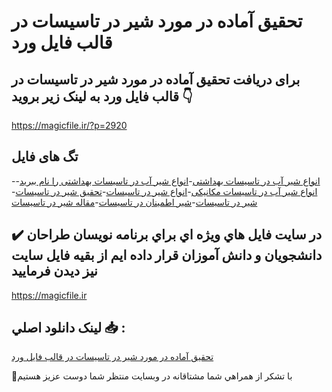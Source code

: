 # تحقیق آماده در مورد شیر در تاسیسات در قالب فایل ورد

## برای دریافت تحقیق آماده در مورد شیر در تاسیسات در قالب فایل ورد به لینک زیر بروید 👇

https://magicfile.ir/?p=2920

## تگ های فایل

-[انواع شیر آب در تاسیسات بهداشتی](https://magicfile.ir/product/%d8%aa%d8%ad%d9%82%db%8c%d9%82-%d8%a2%d9%85%d8%a7%d8%af%d9%87-%d8%b4%d9%8a%d8%b1-%d8%af%d8%b1-%d8%aa%d8%a7%d8%b3%db%8c%d8%b3%d8%a7%d8%aa-%d8%af%d8%b1-%d9%82%d8%a7%d9%84%d8%a8-%d9%81%d8%a7%db%8c%d9%84-%d9%88%d8%b1%d8%af/)-[انواع شیر آب در تاسیسات بهداشتی را نام ببرید](https://magicfile.ir/product/%d8%aa%d8%ad%d9%82%db%8c%d9%82-%d8%a2%d9%85%d8%a7%d8%af%d9%87-%d8%b4%d9%8a%d8%b1-%d8%af%d8%b1-%d8%aa%d8%a7%d8%b3%db%8c%d8%b3%d8%a7%d8%aa-%d8%af%d8%b1-%d9%82%d8%a7%d9%84%d8%a8-%d9%81%d8%a7%db%8c%d9%84-%d9%88%d8%b1%d8%af/)-[انواع شیر آب در تاسیسات مکانیکی](https://magicfile.ir/product/%d8%aa%d8%ad%d9%82%db%8c%d9%82-%d8%a2%d9%85%d8%a7%d8%af%d9%87-%d8%b4%d9%8a%d8%b1-%d8%af%d8%b1-%d8%aa%d8%a7%d8%b3%db%8c%d8%b3%d8%a7%d8%aa-%d8%af%d8%b1-%d9%82%d8%a7%d9%84%d8%a8-%d9%81%d8%a7%db%8c%d9%84-%d9%88%d8%b1%d8%af/)-[انواع شیر در تاسیسات](https://magicfile.ir/product/%d8%aa%d8%ad%d9%82%db%8c%d9%82-%d8%a2%d9%85%d8%a7%d8%af%d9%87-%d8%b4%d9%8a%d8%b1-%d8%af%d8%b1-%d8%aa%d8%a7%d8%b3%db%8c%d8%b3%d8%a7%d8%aa-%d8%af%d8%b1-%d9%82%d8%a7%d9%84%d8%a8-%d9%81%d8%a7%db%8c%d9%84-%d9%88%d8%b1%d8%af/)-[تحقیق شير در تاسیسات](https://magicfile.ir/product/%d8%aa%d8%ad%d9%82%db%8c%d9%82-%d8%a2%d9%85%d8%a7%d8%af%d9%87-%d8%b4%d9%8a%d8%b1-%d8%af%d8%b1-%d8%aa%d8%a7%d8%b3%db%8c%d8%b3%d8%a7%d8%aa-%d8%af%d8%b1-%d9%82%d8%a7%d9%84%d8%a8-%d9%81%d8%a7%db%8c%d9%84-%d9%88%d8%b1%d8%af/)-[شير در تاسیسات](https://magicfile.ir/product/%d8%aa%d8%ad%d9%82%db%8c%d9%82-%d8%a2%d9%85%d8%a7%d8%af%d9%87-%d8%b4%d9%8a%d8%b1-%d8%af%d8%b1-%d8%aa%d8%a7%d8%b3%db%8c%d8%b3%d8%a7%d8%aa-%d8%af%d8%b1-%d9%82%d8%a7%d9%84%d8%a8-%d9%81%d8%a7%db%8c%d9%84-%d9%88%d8%b1%d8%af/)-[شیر اطمینان در تاسیسات](https://magicfile.ir/product/%d8%aa%d8%ad%d9%82%db%8c%d9%82-%d8%a2%d9%85%d8%a7%d8%af%d9%87-%d8%b4%d9%8a%d8%b1-%d8%af%d8%b1-%d8%aa%d8%a7%d8%b3%db%8c%d8%b3%d8%a7%d8%aa-%d8%af%d8%b1-%d9%82%d8%a7%d9%84%d8%a8-%d9%81%d8%a7%db%8c%d9%84-%d9%88%d8%b1%d8%af/)-[مقاله شير در تاسیسات](https://magicfile.ir/product/%d8%aa%d8%ad%d9%82%db%8c%d9%82-%d8%a2%d9%85%d8%a7%d8%af%d9%87-%d8%b4%d9%8a%d8%b1-%d8%af%d8%b1-%d8%aa%d8%a7%d8%b3%db%8c%d8%b3%d8%a7%d8%aa-%d8%af%d8%b1-%d9%82%d8%a7%d9%84%d8%a8-%d9%81%d8%a7%db%8c%d9%84-%d9%88%d8%b1%d8%af/)

## ✔️ در سايت فايل هاي ويژه اي براي برنامه نويسان طراحان دانشجويان و دانش آموزان قرار داده ايم از بقيه فايل سايت نيز ديدن فرماييد

https://magicfile.ir


## لينک دانلود اصلي 📥 :

[تحقیق آماده در مورد شیر در تاسیسات در قالب فایل ورد](https://magicfile.ir/product/%d8%aa%d8%ad%d9%82%db%8c%d9%82-%d8%a2%d9%85%d8%a7%d8%af%d9%87-%d8%b4%d9%8a%d8%b1-%d8%af%d8%b1-%d8%aa%d8%a7%d8%b3%db%8c%d8%b3%d8%a7%d8%aa-%d8%af%d8%b1-%d9%82%d8%a7%d9%84%d8%a8-%d9%81%d8%a7%db%8c%d9%84-%d9%88%d8%b1%d8%af/) 


🙏با تشکر از همراهي شما مشتاقانه در وبسایت منتظر شما دوست عزیز هستیم

